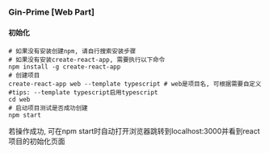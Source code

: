 ### Gin-Prime [Web Part]

#### 初始化
```shell
# 如果没有安装创建npm, 请自行搜索安装步骤
# 如果没有安装create-react-app, 需要执行以下命令
npm install -g create-react-app
# 创建项目
create-react-app web --template typescript # web是项目名, 可根据需要自定义
#tips: --template typescript启用typescript
cd web
# 启动项目测试是否成功创建
npm start
```
若操作成功, 可在npm start时自动打开浏览器跳转到localhost:3000并看到react项目的初始化页面
